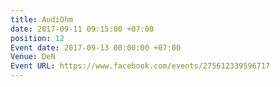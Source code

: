 ```yaml
---
title: AudiOhm
date: 2017-09-11 09:15:00 +07:00
position: 12
Event date: 2017-09-13 00:00:00 +07:00
Venue: DeN
Event URL: https://www.facebook.com/events/275612339596717
---
```


